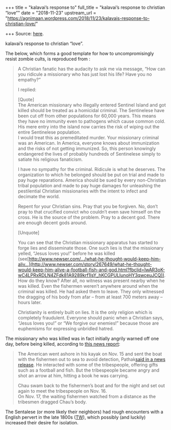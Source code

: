 +++
title = "kalavai’s response to"
full_title = "kalavai’s response to christian “love”"
date = "2018-11-23"
upstream_url = "https://agnimaan.wordpress.com/2018/11/23/kalavais-response-to-christian-love/"

+++
Source: [here](https://agnimaan.wordpress.com/2018/11/23/kalavais-response-to-christian-love/).

kalavai’s response to christian “love”.

The below, which forms a good template for how to uncompromisingly
resist zombie cults, is reproduced from :

> A Christian fanatic has the audacity to ask me via message, “How can
> you ridicule a missionary who has just lost his life? Have you no
> empathy?”
>
> I replied:
>
> \[Quote\]  
> The American missionary who illegally entered Sentinel Island and got
> killed should be treated as a homicidal criminal. The Sentinelese have
> been cut off from other populations for 60,000 years. This means they
> have no immunity even to pathogens which cause common cold. His mere
> entry into the island now carries the risk of wiping out the entire
> Sentinelese population.  
> I would treat this as premeditated murder. Your missionary criminal
> was an American. In America, everyone knows about immunization and the
> risks of not getting immunized. So, this person knowingly endangered
> the lives of probably hundreds of Sentinelese simply to satiate his
> religious fanaticism.
>
> I have no sympathy for the criminal. Ridicule is what he deserves. The
> organization to which he belonged should be put on trial and made to
> pay huge reparations. America should be sued by every non-Christian
> tribal population and made to pay huge damages for unleashing the
> pestilential Christian missionaries with the intent to infect and
> decimate the world.
>
> Repent for your Christian sins. Pray that you be forgiven. No, don’t
> pray to that crucified convict who couldn’t even save himself on the
> cross. He is the source of the problem. Pray to a decent god. There
> are enough decent gods around.
>
> \[Unquote\]
>
> You can see that the Christian missionary apparatus has started to
> forge lies and disseminate those. One such lies is that the missionary
> yelled, “Jesus loves you!” before he was killed
> (see[http://www.newser.com/…/what-he-thought-would-keep-him-aliv…](http://www.newser.com/story/267649/what-he-thought-would-keep-him-alive-a-football-fish-and-god.html?fbclid=IwAR3oK-wC4LPRxRDLN4ZFdk81A9289krf1lsY_hKCGPULIunoHY3qwceuJCQ)).
> How do they know? After all, no witness was present nearby when he was
> killed. Even the fishermen weren’t anywhere around when the criminal
> was killed. He had asked them to leave. They only witnessed the
> dragging of his body from afar – from at least 700 meters away – hours
> later.
>
> Christianity is entirely built on lies. It is the only religion which
> is completely fraudulent. Everyone should panic when a Christian says,
> “Jesus loves you!” or “We forgive our enemies!” because those are
> euphemisms for expressing unbridled hatred.

The missionary who was killed was in fact initially angrily warned off
one day, before being killed, according to [this news
report](https://www.nbcnews.com/news/world/family-u-s-missionary-john-chau-we-forgive-tribe-killing-n939276):

> The American went ashore in his kayak on Nov. 15 and sent the boat
> with the fishermen out to sea to avoid detection, Pathak[said in a
> news
> release](http://police.andaman.gov.in/index.php/en/2013-10-13-13-21-25/press-releases/942-death-of-us-national-andaman-nicobar-police-registered-two-cases-and-arrested-seven-accused-person.html).
> He interacted with some of the tribespeople, offering gifts such as a
> football and fish. But the tribespeople became angry and shot an arrow
> at him, hitting a book he was carrying.
>
> Chau swam back to the fishermen’s boat and for the night and set out
> again to meet the tribespeople on Nov. 16.  
> On Nov. 17, the waiting fishermen watched from a distance as the
> tribesmen dragged Chau’s body.

The Sentalese (or more likely their neighbors) had rough encounters with
a English pervert in the late 1800s
([TW](https://twitter.com/RespectableLaw/status/1065841141201989632)),
which possibly (and luckily) increased their desire for isolation.

